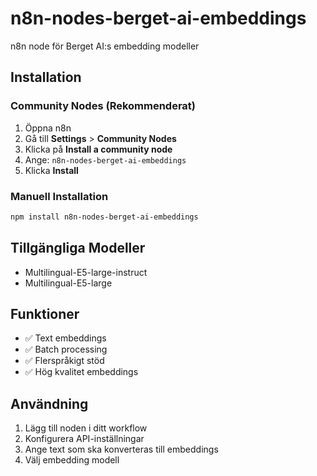 # n8n-nodes-berget-ai-embeddings

n8n node för Berget AI:s embedding modeller

## Installation

### Community Nodes (Rekommenderat)

1. Öppna n8n
2. Gå till **Settings** > **Community Nodes**
3. Klicka på **Install a community node**
4. Ange: `n8n-nodes-berget-ai-embeddings`
5. Klicka **Install**

### Manuell Installation

```bash
npm install n8n-nodes-berget-ai-embeddings
```

## Tillgängliga Modeller

- Multilingual-E5-large-instruct
- Multilingual-E5-large

## Funktioner

- ✅ Text embeddings
- ✅ Batch processing
- ✅ Flerspråkigt stöd
- ✅ Hög kvalitet embeddings

## Användning

1. Lägg till noden i ditt workflow
2. Konfigurera API-inställningar
3. Ange text som ska konverteras till embeddings
4. Välj embedding modell
